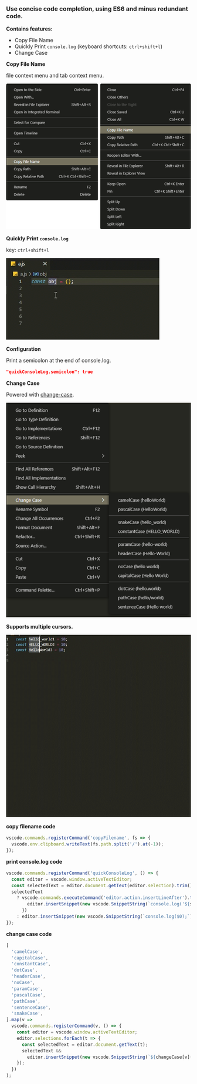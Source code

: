### Use concise code completion, using ES6 and minus redundant code.

**Contains features:**

- Copy File Name
- Quickly Print `console.log` (keyboard shortcuts: `ctrl+shift+l`)
- Change Case

**Copy File Name**

file context menu and tab context menu.

![copyFilename.png](img/copyFilename.png)

**Quickly Print `console.log`**

key: `ctrl+shift+l`

![log.gif](img/log.gif)

**Configuration**

Print a semicolon at the end of console.log.

```json
"quickConsoleLog.semicolon": true
```

**Change Case**

Powered with [change-case](https://github.com/blakeembrey/change-case).

![hangeCase.png](img/changeCase.png)


**Supports multiple cursors.**

![multiple.gif](img/multiple.gif)


**copy filename code**

```js
vscode.commands.registerCommand('copyFilename', fs => {
  vscode.env.clipboard.writeText(fs.path.split('/').at(-1));
});
```

**print console.log code**

```js
vscode.commands.registerCommand('quickConsoleLog', () => {
  const editor = vscode.window.activeTextEditor;
  const selectedText = editor.document.getText(editor.selection).trim();
  selectedText
    ? vscode.commands.executeCommand('editor.action.insertLineAfter').then(() => {
        editor.insertSnippet(new vscode.SnippetString(`console.log('${selectedText}', ${selectedText});`));
      })
    : editor.insertSnippet(new vscode.SnippetString(`console.log($0);`));
});
```

**change case code**

```js
[
  'camelCase',
  'capitalCase',
  'constantCase',
  'dotCase',
  'headerCase',
  'noCase',
  'paramCase',
  'pascalCase',
  'pathCase',
  'sentenceCase',
  'snakeCase',
].map(v =>
  vscode.commands.registerCommand(v, () => {
    const editor = vscode.window.activeTextEditor;
    editor.selections.forEach(t => {
      const selectedText = editor.document.getText(t);
      selectedText &&
        editor.insertSnippet(new vscode.SnippetString(`${changeCase[v](selectedText)}`), new vscode.Range(t.start, t.end));
    });
  })
);
```
